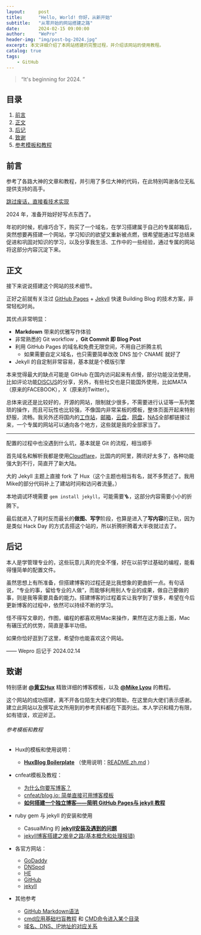 ```yaml
---
layout:     post
title:      "Hello, World! 你好，从新开始"
subtitle:   "从零开始的网站搭建之路"
date:       2024-02-15 09:00:00
author:     "WePro"
header-img: "img/post-bg-2024.jpg"
excerpt: 本文详细介绍了本网站搭建的完整过程，并介绍该网站的使用教程。
catalog: true
tags:
    - GitHub
---
```


> “It's beginning for 2024. ”


## 目录

1. [前言](#前言)
2. [正文](#正文)
3. [后记](#后记)
4. [致谢](#致谢)
5. [参考模板和教程](#参考模板和教程)


## 前言
参考了各路大神的文章和教程，并引用了多位大神的代码，在此特别鸣谢各位无私提供支持的高手。

[跳过废话，直接看技术实现 ](#build) 

2024 年，准备开始好好写点东西了。


年初的时候，机缘巧合下，购买了一个域名，在学习搭建属于自己的专属邮箱后，突然想要再搭建一个网站，学习知识的欲望又重新被点燃，很希望能通过写总结来促进和巩固对知识的学习，以及分享我生活、工作中的一些经验，通过专属的网站将这部分内容沉淀下来。


<p id = "build"></p>

## 正文

接下来说说搭建这个网站的技术细节。  

正好之前就有关注过 [GitHub Pages](https://pages.github.com/) + [Jekyll](http://jekyllrb.com/) 快速 Building Blog 的技术方案，非常轻松时尚。

其优点非常明显：

* **Markdown** 带来的优雅写作体验
* 非常熟悉的 Git workflow ，**Git Commit 即 Blog Post**
* 利用 GitHub Pages 的域名和免费无限空间，不用自己折腾主机
	* 如果需要自定义域名，也只需要简单改改 DNS 加个 CNAME 就好了 
* Jekyll 的自定制非常容易，基本就是个模版引擎


本来觉得最大的缺点可能是 GitHub 在国内访问起来有点慢，部分功能没法使用，比如评论功能[DISCUS](https://wepro.disqus.com)的分享，另外，有些社交也是只能国外使用，比如MATA（原来的FACEBOOK），X（原来的Twitter）。

总体来说还是比较好的，开源的网站，限制就少很多，不需要进行认证等一系列繁琐的操作，而且可玩性也比较强，不像国内非常呆板的模板，整体页面开起来特别舒服，流畅。我另外还将国内的[工作站](https://wepro-uk.feishu.cn)，[邮箱](https://wepro-uk.feishu.cn/mail)，[云盘](https://yun.139.com)，[网盘](https://pan.quark.cn)，[NAS](https://www.zconnect.cn/)全部都链接过来，一个专属的网站可以通向各个地方，这些就是我的全部家当了。

---

配置的过程中也没遇到什么坑，基本就是 Git 的流程，相当顺手

首先域名和解析我都是使用[Cloudflare](https://www.cloudflare.com)，比国内的阿里，腾讯好太多了，各种功能强大到不行，简直开了新大陆。

大的 Jekyll 主题上直接 fork 了 Hux（这个主题也相当有名，就不多赘述了。我用Mike的部分代码补上了建站时间和访问者流量。）

本地调试环境需要 `gem install jekyll`，可能需要🪜，这部分内容需要小小的折腾下。

最后就进入了耗时反而最长的**做图、写字**阶段，也算是进入了**写内容**的正轨，因为是类似 Hack Day 的方式去搭这个站的，所以折腾折腾着大半夜就过去了。



## 后记

本人是学管理专业的，这些玩意儿真的完全不懂，好在以前学过基础的编程，能看得懂简单的配置文件。

虽然思想上有所准备，但搭建博客的过程还是比我想象的更曲折一点。有句话说，“专业的事，留给专业的人做”，而能够利用别人专业的成果，做自己要做的事，则是我等需要具备的能力。搭建博客的过程着实让我学到了很多，希望在今后更新博客的过程中，依然可以持续不断的学习。

怪不得写文章的，作图，编程的都喜欢用Mac来操作，果然在这方面上面，Mac有碾压式的优势，简直是事半功倍。

如果你恰好逛到了这里，希望你也能喜欢这个网站。

—— Wepro 后记于 2024.02.14

## 致谢

特别感谢 **[@黄玄Hux](https://github.com/Huxpro)** 精致详细的博客模板，以及 **[@Mike Lyou](https://github.com/mikelyou)** 的教程。

这个网站的成功搭建，离不开各位陌生大佬们的帮助，在这里向大佬们表示感谢。建立此网站以及撰写此文所用到的参考资料都在下面列出。本人学识和精力有限，如有错误，欢迎斧正。

###### 参考模板和教程

- Hux的模板和使用说明：
	- **[HuxBlog Boilerplate](https://github.com/Huxpro/huxblog-boilerplate)** （使用说明：[README.zh.md](https://github.com/Huxpro/huxblog-boilerplate/blob/master/README.zh.md) ）

- cnfeat模板及教程：

  - [为什么你要写博客？](https://zhuanlan.zhihu.com/p/19743861)
  - [cnfeat/blog.io: 简单直接可用博客模板](https://github.com/cnfeat/blog.io)
  - **[如何搭建一个独立博客——简明 GitHub Pages与 jekyll 教程](https://www.cnfeat.com/blog/2014/05/11/how-to-build-a-blog/)**

- ruby gem 与 jekyll 的安装和使用
	- CasualMing 的 **[jekyll安装及遇到的问题](https://wuxin.netlify.com/passages/begin/2017-5-24-jekyll%E5%AE%89%E8%A3%85%E5%8F%8A%E9%81%87%E5%88%B0%E7%9A%84%E9%97%AE%E9%A2%98/)**
	- [jekyll博客搭建之艰辛之路(基本概念和处理报错)](https://dailc.github.io/2016/10/29/jekyllbuild.html)

- 各官方网站：
  - [GoDaddy](https://www.godaddy.com)
  - [DNSpod](http://www.dnspod.cn)
  - [HE](https://ipv6.he.net)
  - [GitHub](https://github.com)
  - [jekyll](http://jekyllcn.com/)

- 其他参考
	- [GitHub Markdown语法](https://help.github.com/cn/github/writing-on-github/basic-writing-and-formatting-syntax#ignoring-markdown-formatting)
	- [cmd应用基础扫盲教程](https://lellansin.wordpress.com/2012/12/15/cmd%E5%BA%94%E7%94%A8%E5%9F%BA%E7%A1%80-%E6%89%AB%E7%9B%B2%E6%95%99%E7%A8%8B/) 和 [CMD命令进入某个目录](https://blog.csdn.net/aidenliu/article/details/5390113)
	- [域名、DNS、IP地址的对应关系](https://www.jianshu.com/p/6323a4f0ada4)